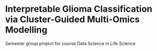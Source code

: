 # Interpretable Glioma Classification via Cluster-Guided Multi-Omics Modelling
Semester group project for course Data Science in Life Science
